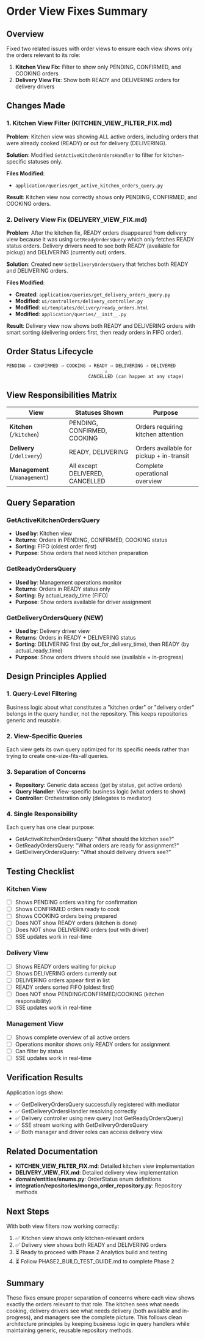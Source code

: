 # Order View Fixes Summary

## Overview

Fixed two related issues with order views to ensure each view shows only the orders relevant to its role:

1. **Kitchen View Fix**: Filter to show only PENDING, CONFIRMED, and COOKING orders
2. **Delivery View Fix**: Show both READY and DELIVERING orders for delivery drivers

## Changes Made

### 1. Kitchen View Filter (KITCHEN_VIEW_FILTER_FIX.md)

**Problem**: Kitchen view was showing ALL active orders, including orders that were already cooked (READY) or out for delivery (DELIVERING).

**Solution**: Modified `GetActiveKitchenOrdersHandler` to filter for kitchen-specific statuses only.

**Files Modified**:

- `application/queries/get_active_kitchen_orders_query.py`

**Result**: Kitchen view now correctly shows only PENDING, CONFIRMED, and COOKING orders.

### 2. Delivery View Fix (DELIVERY_VIEW_FIX.md)

**Problem**: After the kitchen fix, READY orders disappeared from delivery view because it was using `GetReadyOrdersQuery` which only fetches READY status orders. Delivery drivers need to see both READY (available for pickup) and DELIVERING (currently out) orders.

**Solution**: Created new `GetDeliveryOrdersQuery` that fetches both READY and DELIVERING orders.

**Files Modified**:

- **Created**: `application/queries/get_delivery_orders_query.py`
- **Modified**: `ui/controllers/delivery_controller.py`
- **Modified**: `ui/templates/delivery/ready_orders.html`
- **Modified**: `application/queries/__init__.py`

**Result**: Delivery view now shows both READY and DELIVERING orders with smart sorting (delivering orders first, then ready orders in FIFO order).

## Order Status Lifecycle

```
PENDING → CONFIRMED → COOKING → READY → DELIVERING → DELIVERED
                                    ↓
                              CANCELLED (can happen at any stage)
```

## View Responsibilities Matrix

| View                           | Statuses Shown                  | Purpose                                  |
| ------------------------------ | ------------------------------- | ---------------------------------------- |
| **Kitchen** (`/kitchen`)       | PENDING, CONFIRMED, COOKING     | Orders requiring kitchen attention       |
| **Delivery** (`/delivery`)     | READY, DELIVERING               | Orders available for pickup + in-transit |
| **Management** (`/management`) | All except DELIVERED, CANCELLED | Complete operational overview            |

## Query Separation

### GetActiveKitchenOrdersQuery

- **Used by**: Kitchen view
- **Returns**: Orders in PENDING, CONFIRMED, COOKING status
- **Sorting**: FIFO (oldest order first)
- **Purpose**: Show orders that need kitchen preparation

### GetReadyOrdersQuery

- **Used by**: Management operations monitor
- **Returns**: Orders in READY status only
- **Sorting**: By actual_ready_time (FIFO)
- **Purpose**: Show orders available for driver assignment

### GetDeliveryOrdersQuery (NEW)

- **Used by**: Delivery driver view
- **Returns**: Orders in READY + DELIVERING status
- **Sorting**: DELIVERING first (by out_for_delivery_time), then READY (by actual_ready_time)
- **Purpose**: Show orders drivers should see (available + in-progress)

## Design Principles Applied

### 1. Query-Level Filtering

Business logic about what constitutes a "kitchen order" or "delivery order" belongs in the query handler, not the repository. This keeps repositories generic and reusable.

### 2. View-Specific Queries

Each view gets its own query optimized for its specific needs rather than trying to create one-size-fits-all queries.

### 3. Separation of Concerns

- **Repository**: Generic data access (get by status, get active orders)
- **Query Handler**: View-specific business logic (what orders to show)
- **Controller**: Orchestration only (delegates to mediator)

### 4. Single Responsibility

Each query has one clear purpose:

- GetActiveKitchenOrdersQuery: "What should the kitchen see?"
- GetReadyOrdersQuery: "What orders are ready for assignment?"
- GetDeliveryOrdersQuery: "What should delivery drivers see?"

## Testing Checklist

### Kitchen View

- [ ] Shows PENDING orders waiting for confirmation
- [ ] Shows CONFIRMED orders ready to cook
- [ ] Shows COOKING orders being prepared
- [ ] Does NOT show READY orders (kitchen is done)
- [ ] Does NOT show DELIVERING orders (out with driver)
- [ ] SSE updates work in real-time

### Delivery View

- [ ] Shows READY orders waiting for pickup
- [ ] Shows DELIVERING orders currently out
- [ ] DELIVERING orders appear first in list
- [ ] READY orders sorted FIFO (oldest first)
- [ ] Does NOT show PENDING/CONFIRMED/COOKING (kitchen responsibility)
- [ ] SSE updates work in real-time

### Management View

- [ ] Shows complete overview of all active orders
- [ ] Operations monitor shows only READY orders for assignment
- [ ] Can filter by status
- [ ] SSE updates work in real-time

## Verification Results

Application logs show:

- ✅ GetDeliveryOrdersQuery successfully registered with mediator
- ✅ GetDeliveryOrdersHandler resolving correctly
- ✅ Delivery controller using new query (not GetReadyOrdersQuery)
- ✅ SSE stream working with GetDeliveryOrdersQuery
- ✅ Both manager and driver roles can access delivery view

## Related Documentation

- **KITCHEN_VIEW_FILTER_FIX.md**: Detailed kitchen view implementation
- **DELIVERY_VIEW_FIX.md**: Detailed delivery view implementation
- **domain/entities/enums.py**: OrderStatus enum definitions
- **integration/repositories/mongo_order_repository.py**: Repository methods

## Next Steps

With both view filters now working correctly:

1. ✅ Kitchen view shows only kitchen-relevant orders
2. ✅ Delivery view shows both READY and DELIVERING orders
3. ⏳ Ready to proceed with Phase 2 Analytics build and testing
4. ⏳ Follow PHASE2_BUILD_TEST_GUIDE.md to complete Phase 2

## Summary

These fixes ensure proper separation of concerns where each view shows exactly the orders relevant to that role. The kitchen sees what needs cooking, delivery drivers see what needs delivery (both available and in-progress), and managers see the complete picture. This follows clean architecture principles by keeping business logic in query handlers while maintaining generic, reusable repository methods.
